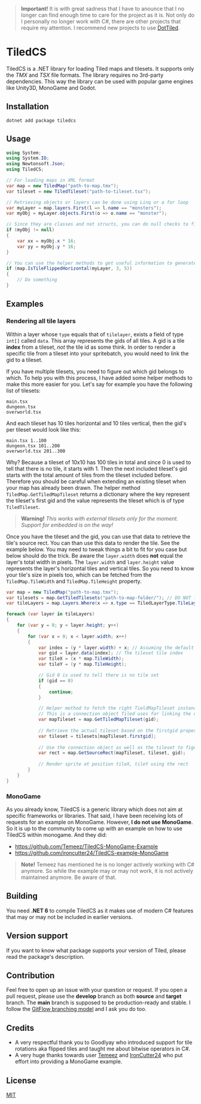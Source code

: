 > **Important!** It is with great sadness that I have to anounce that I no longer can find enough time to care for the project as it is. Not only do I personally no longer work with C#, there are other projects that require my attention. I recommend new projects to use [DotTiled](https://github.com/dcronqvist/DotTiled/tree/master).

# TiledCS
TiledCS is a .NET library for loading Tiled maps and tilesets. It supports only the _TMX_ and _TSX_ file formats. The library requires no 3rd-party dependencies. This way the library can be used with popular game engines like Unity3D, MonoGame and Godot.

## Installation
```
dotnet add package tiledcs
```

## Usage
```csharp
using System;
using System.IO;
using Newtonsoft.Json;
using TiledCS;

// For loading maps in XML format
var map = new TiledMap("path-to-map.tmx");
var tileset = new TiledTileset("path-to-tileset.tsx");

// Retrieving objects or layers can be done using Linq or a for loop
var myLayer = map.layers.First(l => l.name == "monsters");
var myObj = myLayer.objects.First(o => o.name == "monster");

// Since they are classes and not structs, you can do null checks to figure out if an object exists or not
if (myObj != null)
{
    var xx = myObj.x * 16;
    var yy = myObj.y * 16;
}

// You can use the helper methods to get useful information to generate maps
if (map.IsTileFlippedHorizontal(myLayer, 3, 5))
{
    // Do something
}
```

## Examples
### Rendering all tile layers
Within a layer whose `type` equals that of `tilelayer`, exists a field of type `int[]` called `data`. This array represents the gids of all tiles. A gid is a tile **index** from a tileset, _not_ the tile id as some think. In order to render a specific tile from a tileset into your spritebatch, you would need to link the gid to a tileset.

If you have multiple tilesets, you need to figure out which gid belongs to which. To help you with this process, I have added some helper methods to make this more easier for you. Let's say for example you have the following list of tilesets:

```
main.tsx
dungeon.tsx
overworld.tsx
```

And each tileset has 10 tiles horizontal and 10 tiles vertical, then the gid's per tileset would look like this:

```
main.tsx 1..100
dungeon.tsx 101..200
overworld.tsx 201..300
```

Why? Because a tileset of 10x10 has 100 tiles in total and since 0 is used to tell that there is no tile, it starts with 1. Then the next included tileset's gid starts with the total amount of tiles from the tileset included before. Therefore you should be careful when extending an existing tileset when your map has already been drawn. The helper method `TiledMap.GetTiledMapTileset` returns a dictionary where the key represent the tileset's first gid and the value represents the tileset which is of type `TiledTileset`.

> **Warning!** _This works with external tilesets only for the moment. Support for embedded is on the way!_

Once you have the tileset and the gid, you can use that data to retrieve the tile's source rect. You can than use this data to render the tile. See the example below. You may need to tweak things a bit to fit for you case but below should do the trick. Be aware the `layer.width` does **not** equal the layer's total width in pixels. The `layer.width` and `layer.height` value represents the layer's horizontal tiles and vertical tiles. So you need to know your tile's size in pixels too, which can be fetched from the `TiledMap.TileWidth` and `TiledMap.TileHeight` property. 

```cs
var map = new TiledMap("path-to-map.tmx");
var tilesets = map.GetTiledTilesets("path-to-map-folder/"); // DO NOT forget the / at the end
var tileLayers = map.Layers.Where(x => x.type == TiledLayerType.TileLayer);

foreach (var layer in tileLayers)
{
    for (var y = 0; y < layer.height; y++)
    {
        for (var x = 0; x < layer.width; x++)
        {
            var index = (y * layer.width) + x; // Assuming the default render order is used which is from right to bottom
            var gid = layer.data[index]; // The tileset tile index
            var tileX = (x * map.TileWidth);
            var tileY = (y * map.TileHeight);

            // Gid 0 is used to tell there is no tile set
            if (gid == 0)
            {
                continue;
            }

            // Helper method to fetch the right TieldMapTileset instance. 
            // This is a connection object Tiled uses for linking the correct tileset to the gid value using the firstgid property.
            var mapTileset = map.GetTiledMapTileset(gid);
            
            // Retrieve the actual tileset based on the firstgid property of the connection object we retrieved just now
            var tileset = tilesets[mapTileset.firstgid];
            
            // Use the connection object as well as the tileset to figure out the source rectangle.
            var rect = map.GetSourceRect(mapTileset, tileset, gid);
            
            // Render sprite at position tileX, tileY using the rect
        }
    }
}
```

### MonoGame
As you already know, TiledCS is a generic library which does not aim at specific frameworks or libraries. That said, I have been receiving lots of requests for an example on MonoGame. However, **I do not use MonoGame**. So it is up to the community to come up with an example on how to use TiledCS within monogame. And they did:

* https://github.com/Temeez/TiledCS-MonoGame-Example
* https://github.com/ironcutter24/TiledCS-example-MonoGame

> **Note!** Temeez has mentioned he is no longer actively working with C# anymore. So while the example may or may not work, it is not actively maintained anymore. Be aware of that.

## Building
You need **.NET 6** to compile TiledCS as it makes use of modern C# features that may or may not be included in earlier versions.

## Version support
If you want to know what package supports your version of Tiled, please read the package's description.

## Contribution
Feel free to open up an issue with your question or request. If you open a pull request, please use the **develop** branch as both **source** and **target** branch. The **main** branch is supposed to be production-ready and stable. I follow the [GitFlow branching model](https://www.atlassian.com/git/tutorials/comparing-workflows/gitflow-workflow) and I ask you do too.

## Credits
* A very respectful thank you to Goodlyay who introduced support for tile rotations aka flipped tiles and taught me about bitwise operators in C#.
* A very huge thanks towards user [Temeez](https://github.com/Temeez) and [IronCutter24](https://github.com/ironcutter24) who put effort into providing a MonoGame example.

## License
[MIT](LICENSE)
